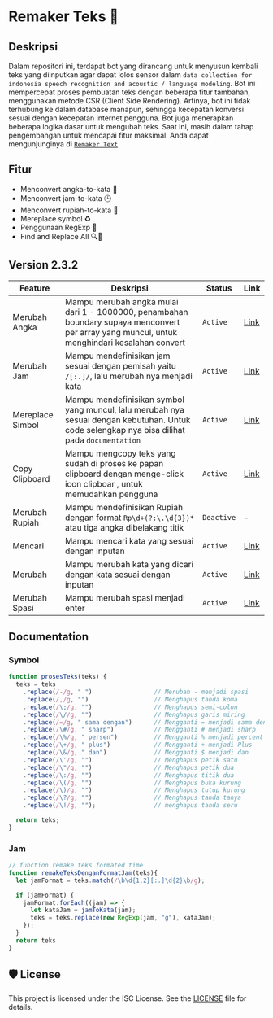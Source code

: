# Remaker Teks 🚀

## Deskripsi

Dalam repositori ini, terdapat bot yang dirancang untuk menyusun kembali teks yang diinputkan agar dapat lolos sensor dalam `data collection for indonesia speech recognition and acoustic / language modeling`. Bot ini mempercepat proses pembuatan teks dengan beberapa fitur tambahan, menggunakan metode CSR (Client Side Rendering). Artinya, bot ini tidak terhubung ke dalam database manapun, sehingga kecepatan konversi sesuai dengan kecepatan internet pengguna. Bot juga menerapkan beberapa logika dasar untuk mengubah teks. Saat ini, masih dalam tahap pengembangan untuk mencapai fitur maksimal. Anda dapat mengunjunginya di [`Remaker Text`](https://panntod.github.io/Remaker-Text)


## Fitur

- Menconvert angka-to-kata 📝
- Menconvert jam-to-kata 🕒
- Menconvert rupiah-to-kata 💸
- Mereplace symbol ♻️
- Penggunaan RegExp 🧩
- Find and Replace All 🔍🔄  

## Version 2.3.2

| Feature | Deskripsi | Status | Link |
| --- | --- | --- | --- |
| Merubah Angka | Mampu merubah angka mulai dari 1 - 1000000, penambahan boundary supaya menconvert per array yang muncul, untuk menghindari kesalahan convert   | `Active` | [Link](https://panntod.github.io/Remaker-Text/) |
| Merubah Jam | Mampu mendefinisikan jam sesuai dengan pemisah yaitu `/[:.]/`, lalu merubah nya menjadi kata  | `Active` |  [Link](https://panntod.github.io/Remaker-Text/) |
| Mereplace Simbol| Mampu mendefinisikan symbol yang muncul, lalu merubah nya sesuai dengan kebutuhan. Untuk code selengkap nya bisa dilihat pada `documentation` | `Active` | [Link](https://panntod.github.io/Remaker-Text/) |
| Copy Clipboard | Mampu mengcopy teks yang sudah di proses ke papan clipboard dengan menge-click icon clipboar , untuk memudahkan pengguna | `Active` | [Link](https://panntod.github.io/Remaker-Text/) |
| Merubah Rupiah | Mampu mendefinisikan Rupiah dengan format `Rp\d+(?:\.\d{3})*` atau tiga angka dibelakang titik | `Deactive` | - |
| Mencari | Mampu mencari kata yang sesuai dengan inputan | `Active` | [Link](https://panntod.github.io/Remaker-Text/find) |
| Merubah | Mampu merubah kata yang dicari dengan kata sesuai dengan inputan | `Active` | [Link](https://panntod.github.io/Remaker-Text/find) |
| Merubah Spasi | Mampu merubah spasi menjadi enter | `Active` | [Link](https://panntod.github.io/Remaker-Text/enter/) |


## Documentation  

### Symbol
```js
function prosesTeks(teks) {
  teks = teks
    .replace(/-/g, " ")                 // Merubah - menjadi spasi
    .replace(/,/g, "")                  // Menghapus tanda koma
    .replace(/\;/g, "")                 // Menghapus semi-colon
    .replace(/\//g, "")                 // Menghapus garis miring
    .replace(/=/g, " sama dengan")      // Mengganti = menjadi sama dengan
    .replace(/\#/g, " sharp")           // Mengganti # menjadi sharp
    .replace(/\%/g, " persen")          // Mengganti % menjadi percent
    .replace(/\+/g, " plus")            // Mengganti + menjadi Plus
    .replace(/\&/g, " dan")             // Mengganti $ menjadi dan
    .replace(/\'/g, "")                 // Menghapus petik satu
    .replace(/\"/g, "")                 // Menghapus petik dua
    .replace(/\:/g, "")                 // Menghapus titik dua
    .replace(/\(/g, "")                 // Menghapus buka kurung
    .replace(/\)/g, "")                 // Menghapus tutup kurung
    .replace(/\?/g, "")                 // Menghapus tanda tanya
    .replace(/\!/g, "");                // menghapus tanda seru

  return teks;
}
```
### Jam
```js
// function remake teks formated time
function remakeTeksDenganFormatJam(teks){
  let jamFormat = teks.match(/\b\d{1,2}[:.]\d{2}\b/g);

  if (jamFormat) {
    jamFormat.forEach((jam) => {
      let kataJam = jamToKata(jam);
      teks = teks.replace(new RegExp(jam, "g"), kataJam);
    });
  }
  return teks
}
```

## 🛡️ License

This project is licensed under the ISC License. See the [LICENSE](LICENSE) file for details.